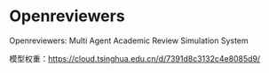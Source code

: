 # Openreviewers
Openreviewers: Multi Agent Academic Review Simulation System

模型权重：https://cloud.tsinghua.edu.cn/d/7391d8c3132c4e8085d9/

